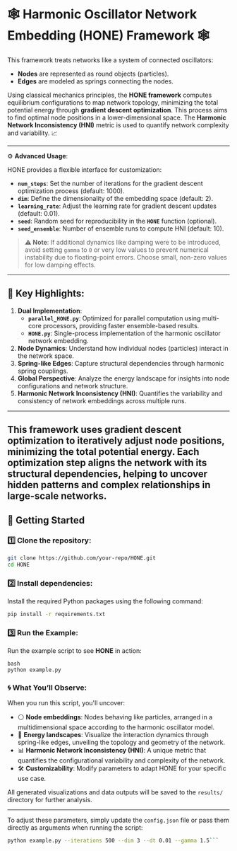 # 🕸️ **Harmonic Oscillator Network Embedding (HONE)** Framework 🕸️

This framework treats networks like a system of connected oscillators:
- **Nodes** are represented as round objects (particles).
- **Edges** are modeled as springs connecting the nodes.

Using classical mechanics principles, the **HONE framework** computes equilibrium configurations to map network topology, minimizing the total potential energy through **gradient descent optimization**. This process aims to find optimal node positions in a lower-dimensional space. The **Harmonic Network Inconsistency (HNI)** metric is used to quantify network complexity and variability. 📈

---
⚙️ **Advanced Usage**:

HONE provides a flexible interface for customization:

- **`num_steps`**: Set the number of iterations for the gradient descent optimization process (default: 1000).
- **`dim`**: Define the dimensionality of the embedding space (default: 2).
- **`learning_rate`**: Adjust the learning rate for gradient descent updates (default: 0.01).
- **`seed`**: Random seed for reproducibility in the **`HONE`** function (optional).
- **`seed_ensemble`**: Number of ensemble runs to compute HNI (default: 10).

> **⚠️ Note**: If additional dynamics like damping were to be introduced, avoid setting `gamma` to `0` or very low values to prevent numerical instability due to floating-point errors. Choose small, non-zero values for low damping effects.

---

## 🌟 **Key Highlights**:
1. **Dual Implementation**:
   - **`parallel_HONE.py`**: Optimized for parallel computation using multi-core processors, providing faster ensemble-based results.
   - **`HONE.py`**: Single-process implementation of the harmonic oscillator network embedding.
2. **Node Dynamics**: Understand how individual nodes (particles) interact in the network space.
3. **Spring-like Edges**: Capture structural dependencies through harmonic spring couplings.
4. **Global Perspective**: Analyze the energy landscape for insights into node configurations and network structure.
5. **Harmonic Network Inconsistency (HNI)**: Quantifies the variability and consistency of network embeddings across multiple runs.

---

This framework uses **gradient descent optimization** to iteratively adjust node positions, minimizing the total potential energy. Each optimization step aligns the network with its structural dependencies, helping to uncover hidden patterns and complex relationships in large-scale networks.
---

## 🚀 **Getting Started**
### 1️⃣ Clone the repository:
   ```bash
   git clone https://github.com/your-repo/HONE.git
   cd HONE
```
### 2️⃣ Install dependencies:
Install the required Python packages using the following command:

  ```bash
  pip install -r requirements.txt
```
### 3️⃣ Run the Example:
Run the example script to see **HONE** in action:
```
bash
python example.py
```
### 🌀 What You’ll Observe:

When you run this script, you'll uncover:

- ⚪ **Node embeddings**: Nodes behaving like particles, arranged in a multidimensional space according to the harmonic oscillator model.
- 🌊 **Energy landscapes**: Visualize the interaction dynamics through spring-like edges, unveiling the topology and geometry of the network.
- 📊 **Harmonic Network Inconsistency (HNI)**: A unique metric that quantifies the configurational variability and complexity of the network.
- 🛠️ **Customizability**: Modify parameters to adapt HONE for your specific use case.

All generated visualizations and data outputs will be saved to the `results/` directory for further analysis.

---


To adjust these parameters, simply update the `config.json` file or pass them directly as arguments when running the script:
```bash
python example.py --iterations 500 --dim 3 --dt 0.01 --gamma 1.5```
```
